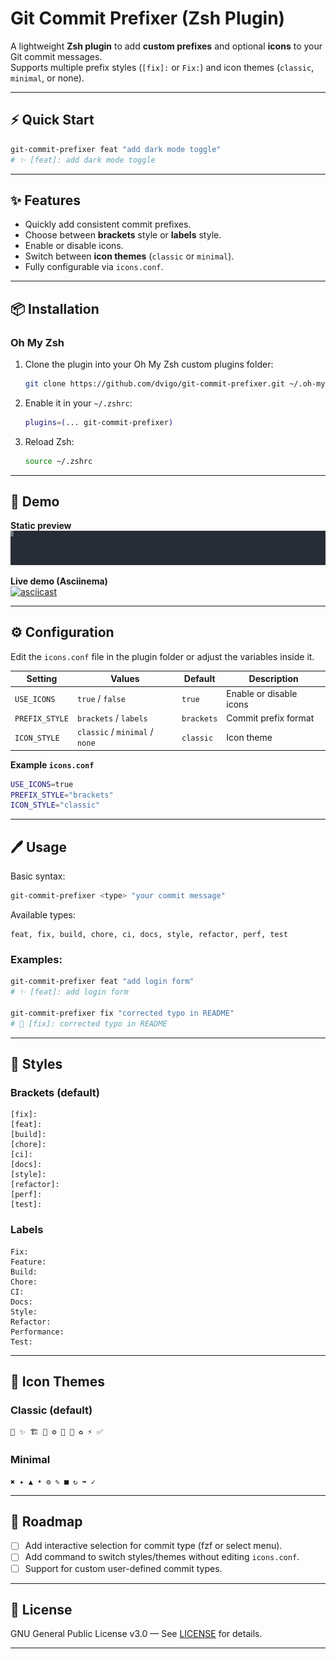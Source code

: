 
# Git Commit Prefixer (Zsh Plugin)

A lightweight **Zsh plugin** to add **custom prefixes** and optional **icons** to your Git commit messages.  
Supports multiple prefix styles (`[fix]:` or `Fix:`) and icon themes (`classic`, `minimal`, or none).  

---
## ⚡ Quick Start
```bash
git-commit-prefixer feat "add dark mode toggle"
# ✨ [feat]: add dark mode toggle
```

---

## ✨ Features
- Quickly add consistent commit prefixes.
- Choose between **brackets** style or **labels** style.
- Enable or disable icons.
- Switch between **icon themes** (`classic` or `minimal`).
- Fully configurable via `icons.conf`.

---

## 📦 Installation

### **Oh My Zsh**
1. Clone the plugin into your Oh My Zsh custom plugins folder:
   ```bash
   git clone https://github.com/dvigo/git-commit-prefixer.git ~/.oh-my-zsh/custom/plugins/git-commit-prefixer
   ```
2. Enable it in your `~/.zshrc`:
   ```bash
   plugins=(... git-commit-prefixer)
   ```
3. Reload Zsh:
   ```bash
   source ~/.zshrc
   ```


---

## 🎥 Demo

**Static preview**  
![Plugin demo static](assets/commit-prefixer.svg)

**Live demo (Asciinema)**  
[![asciicast](https://asciinema.org/a/LplBSexiC7dIuabqNyLUFzWt1.svg)](https://asciinema.org/a/LplBSexiC7dIuabqNyLUFzWt1)

---
## ⚙️ Configuration

Edit the `icons.conf` file in the plugin folder or adjust the variables inside it.  

| Setting        | Values                        | Default   | Description |
|----------------|--------------------------------|-----------|-------------|
| `USE_ICONS`    | `true` / `false`               | `true`    | Enable or disable icons |
| `PREFIX_STYLE` | `brackets` / `labels`          | `brackets`| Commit prefix format |
| `ICON_STYLE`   | `classic` / `minimal` / `none`         | `classic` | Icon theme |

**Example `icons.conf`**
```bash
USE_ICONS=true
PREFIX_STYLE="brackets"
ICON_STYLE="classic"
```

---

## 🖊️ Usage

Basic syntax:
```bash
git-commit-prefixer <type> "your commit message"
```

Available types:
```
feat, fix, build, chore, ci, docs, style, refactor, perf, test
```

### Examples:
```bash
git-commit-prefixer feat "add login form"
# ✨ [feat]: add login form

git-commit-prefixer fix "corrected typo in README"
# 🐛 [fix]: corrected typo in README
```

---

## 🎨 Styles

### Brackets (default)
```
[fix]:
[feat]:
[build]:
[chore]:
[ci]:
[docs]:
[style]:
[refactor]:
[perf]:
[test]:
```

### Labels
```
Fix:
Feature:
Build:
Chore:
CI:
Docs:
Style:
Refactor:
Performance:
Test:
```

---

## 📌 Icon Themes

### Classic (default)
```
🐛 ✨ 🏗️ 🧹 ⚙️ 📝 🎨 ♻️ ⚡ ✅
```

### Minimal
```
✖ ✦ ▲ • ⚙ ✎ ■ ↻ ➠ ✓
```

---

## 🔧 Roadmap
- [ ] Add interactive selection for commit type (fzf or select menu).
- [ ] Add command to switch styles/themes without editing `icons.conf`.
- [ ] Support for custom user-defined commit types.

---

## 📜 License
GNU General Public License v3.0 — See [LICENSE](LICENSE) for details.

---

